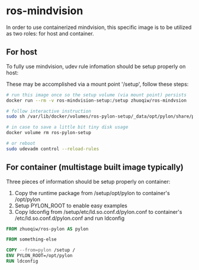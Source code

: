 # ros-mindvision

In order to use containerized mindvision, this specific image is to be utilized as two roles: for host and container.

## For host

To fully use mindvision, udev rule infomation should be setup properly on host:

These may be accomplished via a mount point '/setup', follow these steps:

```bash
# run this image once so the setup volume (via mount point) persists
docker run --rm -v ros-mindvision-setup:/setup zhuoqiw/ros-mindvsion

# follow interactive instruction
sudo sh /var/lib/docker/volumes/ros-pylon-setup/_data/opt/pylon/share/pylon/setup-usb.sh

# in case to save a little bit tiny disk usage
docker volume rm ros-pylon-setup

# or reboot
sudo udevadm control --reload-rules
```

## For container (multistage built image typically)

Three pieces of information should be setup properly on container:

1. Copy the runtime package from /setup/opt/pylon to container's /opt/pylon
1. Setup PYLON_ROOT to enable easy examples
1. Copy ldconfig from /setup/etc/ld.so.conf.d/pylon.conf to container's /etc/ld.so.conf.d/pylon.conf and run ldconfig

```Dockerfile
FROM zhuoqiw/ros-pylon AS pylon

FROM something-else

COPY --from=pylon /setup /
ENV PYLON_ROOT=/opt/pylon
RUN ldconfig
```
